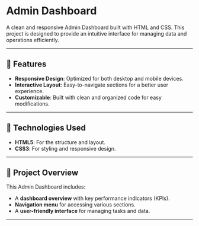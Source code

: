 # Admin Dashboard

A clean and responsive Admin Dashboard built with HTML and CSS. This project is designed to provide an intuitive interface for managing data and operations efficiently.

---

## 📂 Features

- **Responsive Design**: Optimized for both desktop and mobile devices.  
- **Interactive Layout**: Easy-to-navigate sections for a better user experience.  
- **Customizable**: Built with clean and organized code for easy modifications.  

---

## 🚀 Technologies Used

- **HTML5**: For the structure and layout.  
- **CSS3**: For styling and responsive design.

---

## 📄 Project Overview

This Admin Dashboard includes:  
- A **dashboard overview** with key performance indicators (KPIs).  
- **Navigation menu** for accessing various sections.
- A **user-friendly interface** for managing tasks and data.  

---



